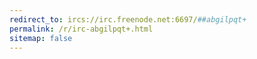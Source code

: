 ```yaml
---
redirect_to: ircs://irc.freenode.net:6697/##abgilpqt+
permalink: /r/irc-abgilpqt+.html
sitemap: false
---
```

